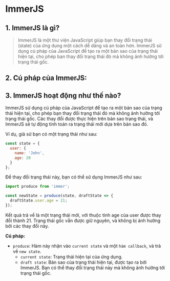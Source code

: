 # ImmerJS

## 1. ImmerJS là gì?
> ImmerJS là một thư viện JavaScript giúp bạn thay đổi trạng thái (state) của ứng dụng một cách dễ dàng và an toàn hơn. ImmerJS sử dụng cú pháp của JavaScript để tạo ra một bản sao của trạng thái hiện tại, cho phép bạn thay đổi trạng thái đó mà không ảnh hưởng tới trạng thái gốc.

## 2. Cú pháp của ImmerJS:

## 3. ImmerJS hoạt động như thế nào?
ImmerJS sử dụng cú pháp của JavaScript để tạo ra một bản sao của trạng thái hiện tại, cho phép bạn thay đổi trạng thái đó mà không ảnh hưởng tới trạng thái gốc. Các thay đổi được thực hiện trên bản sao trạng thái, và ImmerJS sẽ tự động tính toán ra trạng thái mới dựa trên bản sao đó.

Ví dụ, giả sử bạn có một trạng thái như sau:
```js
const state = {
  user: {
    name: 'John',
    age: 20
  }
};
```
Để thay đổi trạng thái này, bạn có thể sử dụng ImmerJS như sau:
```js
import produce from 'immer';

const newState = produce(state, draftState => {
  draftState.user.age = 21;
});
```
Kết quả trả về là một trạng thái mới, với thuộc tính age của user được thay đổi thành 21. Trạng thái gốc vẫn được giữ nguyên, và không bị ảnh hưởng bởi các thay đổi này.

**Cú pháp:**
- `produce`: Hàm này nhận vào `current state` và một `hàm callback`, và trả về `new state`. 
  - `current state`: Trạng thái hiện tại của ứng dụng.
  - `draft state`: Bản sao của trạng thái hiện tại, được tạo ra bởi ImmerJS. Bạn có thể thay đổi trạng thái này mà không ảnh hưởng tới trạng thái gốc.



